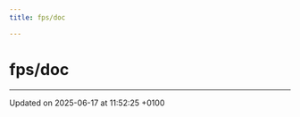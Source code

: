 ```yaml
---
title: fps/doc

---
```


# fps/doc








-------------------------------

Updated on 2025-06-17 at 11:52:25 +0100
